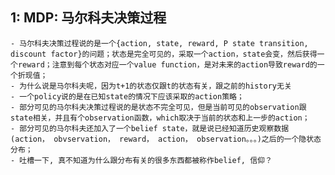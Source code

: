1: MDP: 马尔科夫决策过程
---
	- 马尔科夫决策过程说的是一个{action, state, reward, P state transition, discount factor}的问题；状态是完全可见的，采取一个action，state会变，然后获得一个reward；注意到每个状态对应一个value function，是对未来的action导致reward的一个折现值；
	- 为什么说是马尔科夫呢，因为t+1的状态仅跟t的状态有关，跟之前的history无关
	- 一个policy说的是在已知state的情况下应该采取的action策略；
	- 部分可见的马尔科夫决策过程说的是状态不完全可见，但是当前可见的observation跟state相关，并且有个observation函数，which取决于当前的状态和上一步的action；
	- 部分可见的马尔科夫还加入了一个belief state，就是说已经知道历史观察数据(action， obvservation， reward， action， observation。。。)之后的一个隐状态分布；
	- 吐槽一下, 真不知道为什么跟分布有关的很多东西都被称作belief, 信仰？
